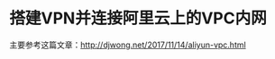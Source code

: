 # 搭建VPN并连接阿里云上的VPC内网


<!--
ID: 5ad1f5da-f529-4ab3-8abb-4b42a5db8895
Status: draft
Date: 2018-06-16T22:55:00
Modified: 2020-05-16T11:40:27
wp_id: 607
-->


主要参考这篇文章：http://djwong.net/2017/11/14/aliyun-vpc.html